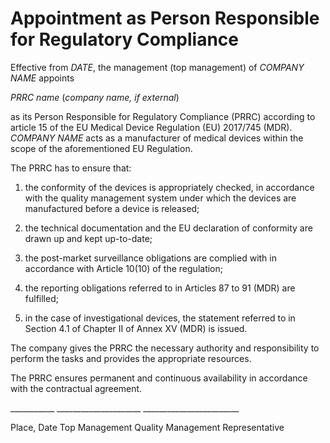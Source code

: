 # Appointment as Person Responsible  for  Regulatory Compliance 

Effective from *DATE*, the management (top management) of *COMPANY NAME* appoints  

*PRRC name* (*company name, if external*)  

as its Person Responsible for Regulatory Compliance (PRRC) according to article 15 of the EU Medical Device Regulation (EU) 2017/745 (MDR). *COMPANY NAME* acts as a manufacturer of medical devices within the scope of the aforementioned EU Regulation. 

The PRRC has to ensure that:  

1.  the  conformity  of  the  devices  is  appropriately  checked, in accordance  with  the  quality  management  system  under  which  the  devices  are  manufactured before a device  is  released;  

2.  the  technical  documentation and the EU declaration  of  conformity  are  drawn  up and kept  up-to-date;  

3.  the post-market  surveillance  obligations  are  complied  with in accordance  with  Article 10(10) of  the  regulation;  

4.  the  reporting  obligations  referred  to in Articles 87 to 91 (MDR) are  fulfilled;  

5.  in the  case  of  investigational  devices, the  statement  referred  to in Section 4.1 of Chapter II of Annex XV (MDR) is  issued.  

The company gives the PRRC the necessary authority and responsibility to perform the tasks and provides the appropriate resources.  

The PRRC ensures permanent and continuous availability in accordance with the contractual agreement. 

___________ _____________________ ________________________  

Place, Date Top Management Quality Management Representative
